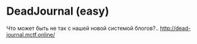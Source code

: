 # DeadJournal (easy)
Что может быть не так с нашей новой системой блогов?..
http://dead-journal.mctf.online/
